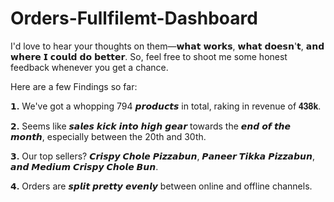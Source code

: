# Orders-Fullfilemt-Dashboard

I'd love to hear your thoughts on them—𝘄𝗵𝗮𝘁 𝘄𝗼𝗿𝗸𝘀, 𝘄𝗵𝗮𝘁 𝗱𝗼𝗲𝘀𝗻'𝘁, 𝗮𝗻𝗱 𝘄𝗵𝗲𝗿𝗲 𝗜 𝗰𝗼𝘂𝗹𝗱 𝗱𝗼 𝗯𝗲𝘁𝘁𝗲𝗿. So, feel free to shoot me some honest feedback whenever you get a chance.

Here are a few Findings so far:

**𝟭.** We've got a whopping 794 𝙥𝙧𝙤𝙙𝙪𝙘𝙩𝙨 in total, raking in revenue of 𝟒𝟑𝟖𝐤.

**𝟮.** Seems like 𝙨𝙖𝙡𝙚𝙨 𝙠𝙞𝙘𝙠 𝙞𝙣𝙩𝙤 𝙝𝙞𝙜𝙝 𝙜𝙚𝙖𝙧 towards the 𝙚𝙣𝙙 𝙤𝙛 𝙩𝙝𝙚 𝙢𝙤𝙣𝙩𝙝, especially between the 20th and 30th.

**𝟯.** Our top sellers? 𝘾𝙧𝙞𝙨𝙥𝙮 𝘾𝙝𝙤𝙡𝙚 𝙋𝙞𝙯𝙯𝙖𝙗𝙪𝙣, 𝙋𝙖𝙣𝙚𝙚𝙧 𝙏𝙞𝙠𝙠𝙖 𝙋𝙞𝙯𝙯𝙖𝙗𝙪𝙣, 𝙖𝙣𝙙 𝙈𝙚𝙙𝙞𝙪𝙢 𝘾𝙧𝙞𝙨𝙥𝙮 𝘾𝙝𝙤𝙡𝙚 𝘽𝙪𝙣.

**𝟰.** Orders are 𝙨𝙥𝙡𝙞𝙩 𝙥𝙧𝙚𝙩𝙩𝙮 𝙚𝙫𝙚𝙣𝙡𝙮 between online and offline channels.
